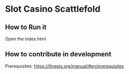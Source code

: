 # Slot Casino Scattlefold

## How to Run it
Open the index.html

## How to contribute in development
Prerequisites: https://threejs.org/manual/#en/prerequisites